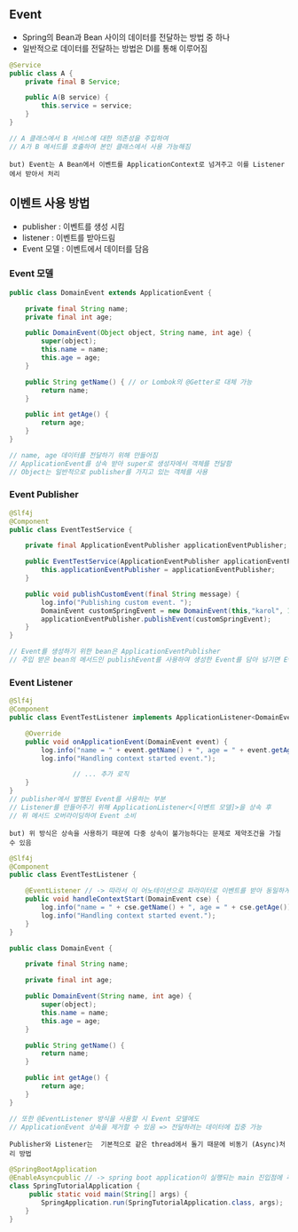## Event

- Spring의 Bean과 Bean 사이의 데이터를 전달하는 방법 중 하나
- 일반적으로 데이터를 전달하는 방법은 DI를 통해 이루어짐

```java
@Service
public class A {
	private final B Service;

	public A(B service) {
		this.service = service;
	}
}

// A 클래스에서 B 서비스에 대한 의존성을 주입하여 
// A가 B 메서드를 호출하여 본인 클래스에서 사용 가능해짐
```

`but) Event는 A Bean에서 이벤트를 ApplicationContext로 넘겨주고 이를 Listener에서 받아서 처리`

## 이벤트 사용 방법

- publisher : 이벤트를 생성 시킴
- listener : 이벤트를 받아드림
- Event 모델 : 이벤트에서 데이터를 담음

### Event 모델

```java
public class DomainEvent extends ApplicationEvent {

    private final String name;
    private final int age;

    public DomainEvent(Object object, String name, int age) {
        super(object);
        this.name = name;
        this.age = age;
    }

    public String getName() { // or Lombok의 @Getter로 대체 가능
        return name;
    }

    public int getAge() {
        return age;
    }
}

// name, age 데이터를 전달하기 위해 만들어짐
// ApplicationEvent를 상속 받아 super로 생성자에서 객체를 전달함
// Object는 일반적으로 publisher를 가지고 있는 객체를 사용
```

### Event Publisher

```java
@Slf4j
@Component
public class EventTestService {

    private final ApplicationEventPublisher applicationEventPublisher;

    public EventTestService(ApplicationEventPublisher applicationEventPublisher) {
        this.applicationEventPublisher = applicationEventPublisher;
    }

    public void publishCustomEvent(final String message) {
        log.info("Publishing custom event. ");
        DomainEvent customSpringEvent = new DomainEvent(this,"karol", 15);
        applicationEventPublisher.publishEvent(customSpringEvent);
    }
}

// Event를 생성하기 위한 bean은 ApplicationEventPublisher 
// 주입 받은 bean의 메서드인 publishEvent를 사용하여 생성한 Event를 담아 넘기면 Event 생성
```

### Event Listener

```java
@Slf4j
@Component
public class EventTestListener implements ApplicationListener<DomainEvent> {

    @Override
    public void onApplicationEvent(DomainEvent event) {
        log.info("name = " + event.getName() + ", age = " + event.getAge());
        log.info("Handling context started event.");

				// ... 추가 로직
    }
}
// publisher에서 발행된 Event를 사용하는 부분
// Listener를 만들어주기 위해 ApplicationListener<[이벤트 모델]>을 상속 후 
// 위 메서드 오버라이딩하여 Event 소비
```

`but) 위 방식은 상속을 사용하기 때문에 다중 상속이 불가능하다는 문제로 제약조건을 가질 수 있음`

```java
@Slf4j
@Component
public class EventTestListener {

    @EventListener // -> 따라서 이 어노테이션으로 파라미터로 이벤트를 받아 동일하게 사용 가능
    public void handleContextStart(DomainEvent cse) {
        log.info("name = " + cse.getName() + ", age = " + cse.getAge());
        log.info("Handling context started event.");
    }
}
```

```java
public class DomainEvent {

    private final String name;

    private final int age;

    public DomainEvent(String name, int age) {
        super(object);
        this.name = name;
        this.age = age;
    }

    public String getName() {
        return name;
    }

    public int getAge() {
        return age;
    }
}

// 또한 @EventListener 방식을 사용할 시 Event 모델에도 
// ApplicationEvent 상속을 제거할 수 있음 => 전달하려는 데이터에 집중 가능
```

`Publisher와 Listener는  기본적으로 같은 thread에서 돌기 때문에 비동기 (Async)처리 방법`

```java
@SpringBootApplication
@EnableAsyncpublic // -> spring boot application이 실행되는 main 진입점에 추가
class SpringTutorialApplication {   
	 public static void main(String[] args) {        
		SpringApplication.run(SpringTutorialApplication.class, args);    
	}
}
```
